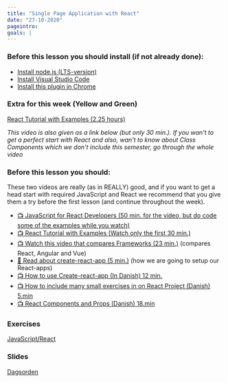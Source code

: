 ```yaml
---
title: "Single Page Application with React"
date: "27-10-2020"
pageintro:
goals: |
---
```


### Before this lesson you should install (if not already done):

- [Install node.js (LTS-version)](https://nodejs.org/en/)
- [Install Visual Studio Code](https://code.visualstudio.com/download)
- [Install this plugin in Chrome](https://chrome.google.com/webstore/detail/react-developer-tools/fmkadmapgofadopljbjfkapdkoienihi?hl=en)

### Extra for this week (Yellow and Green)

[React Tutorial with Examples (2.25 hours)](https://www.youtube.com/watch?v=Ke90Tje7VS0&t=439s)

_This video is also given as a link below (but only 30 min.). If you wan't to get a perfect start with React and also, wan't to know about Class Components which we don't include this semester, go through the whole video_

### Before this lesson you should:

These two videos are really (as in REALLY) good, and if you want to get a head start with required JavaScript and React we recommend that you give them a try before the first lesson (and continue throughout the week).

<!--BEGIN readings ##-->

- [:tv: JavaScript for React Developers (50 min. for the video, but do code some of the examples while you watch)](https://www.youtube.com/watch?v=NCwa_xi0Uuc)
- [:tv: React Tutorial with Examples (Watch only the first 30 min.)](https://www.youtube.com/watch?v=Ke90Tje7VS0&t=439s)
- [:tv: Watch this video that compares Frameworks (23 min.)](https://www.youtube.com/watch?v=SWZ_4YBFBhs) (compares React, Angular and Vue)
- [:book: Read about create-react-app (5 min.)](https://github.com/facebook/create-react-app/blob/master/README.md#creating-an-app) (how we are going to setup our React-apps)
  <!--END readings ##-->
  <!--BEGIN readings_guides ##-->
- [:tv: How to use Create-react-app (In Danish) 12 min.](https://youtu.be/dhxiCXNVzHI)
- [:tv: How to include many small exercises in on React Project (Danish) 5.min](https://youtu.be/HTzBa9I6Gdc)
- [:tv: React Components and Props (Danish) 18.min](https://youtu.be/X0lvJySSH3Q)
<!--END readings_guides ##-->

### Exercises

 <!--BEGIN exercises ##-->

[JavaScript/React](https://docs.google.com/document/d/17iG0I2cpgdfmOIW9J-L8kNaO47DILFIzEc9Yi8yW6-o/edit?usp=sharing)

<!--END exercises ##-->

### Slides

[Dagsorden](https://github.com/HartmannDemoCode/pages/blob/master/dag1_dagsorden.md)
